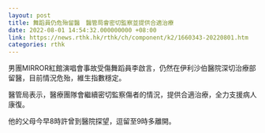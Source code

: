 ```yaml
---
layout: post
title: 舞蹈員仍危殆留醫　醫管局會密切監察並提供合適治療
date: 2022-08-01 14:54:32.000000000 +08:00
link: https://news.rthk.hk/rthk/ch/component/k2/1660343-20220801.htm
categories: rthk
---
```


男團MIRROR紅館演唱會事故受傷舞蹈員李啟言，仍然在伊利沙伯醫院深切治療部留醫，目前情況危殆，維生指數穩定。

醫管局表示，醫療團隊會繼續密切監察傷者的情況，提供合適治療，全力支援病人康復。

他的父母今早8時許曾到醫院探望，逗留至9時多離開。
